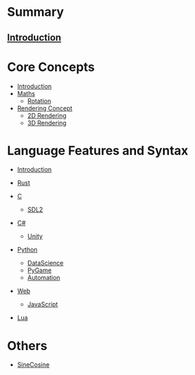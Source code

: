 # Summary
[Introduction](./README.md)
---

# Core Concepts
- [Introduction]()
- [Maths]()
  - [Rotation](./Concepts/rotation.md)
- [Rendering Concept]()
  - [2D Rendering]()
  - [3D Rendering]()



# Language Features and Syntax
- [Introduction]()

- [Rust](./ProgrammingLanguage/Rust/rust.md)

- [C]()
  - [SDL2]()

- [C#]()
  - [Unity]()

- [Python]()
  - [DataScience]()
  - [PyGame]()
  - [Automation]()

- [Web]()
  - [JavaScript]()

- [Lua]()

# Others
  - [SineCosine](./Other/sinCosForRotationDerivation.md)
